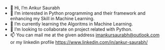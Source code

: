 - 👋 Hi, I’m Ankur Saurabh
- 👀 I’m interested in Python programming and their framework and enhancing my Skill in Machine Learning.
- 🌱 I’m currently learning the Algoritms in Machine Learning.
- 💞️ I’m looking to collaborate on project related with Python.
- 📫 You can mail me at the given address imankursaurabh@outlook.com or my linkedin profile https://www.linkedin.com/in/ankur-saurabh/

<!---
ankurpython/ankurpython is a ✨ special ✨ repository because its `README.md` (this file) appears on your GitHub profile.
You can click the Preview link to take a look at your changes.
--->
